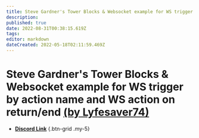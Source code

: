 ```yaml
---
title: Steve Gardner's Tower Blocks & Websocket example for WS trigger by action name and WS action on return/end (by Lyfesaver74)
description: 
published: true
date: 2022-08-31T00:38:15.619Z
tags: 
editor: markdown
dateCreated: 2022-05-18T02:11:59.469Z
---
```


# Steve Gardner's Tower Blocks & Websocket example for WS trigger by action name and WS action on return/end [(by Lyfesaver74)](https://www.twitch.tv/lyfesaver74)

- [<i class="mdi mdi-download text--discord"></i> **Discord Link**](https://discord.com/channels/834650675224248362/878288822620782612/932667003938930728)
{.btn-grid .my-5}